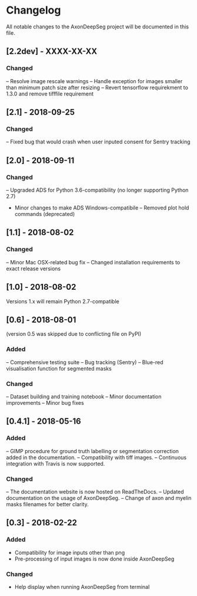 # Changelog

All notable changes to the AxonDeepSeg project will be documented in this file.

## [2.2dev] - XXXX-XX-XX

### Changed

– Resolve image rescale warnings
– Handle exception for images smaller than minimum patch size after resizing
– Revert tensorflow requirekment to 1.3.0 and remove tifffile requirement

## [2.1] - 2018-09-25

### Changed

– Fixed bug that would crash when user inputed consent for Sentry tracking

## [2.0] - 2018-09-11

### Changed

– Upgraded ADS for Python 3.6-compatibility (no longer supporting Python 2.7)
- Minor changes to make ADS Windows-compatibile
– Removed plot hold commands (deprecated)

## [1.1] - 2018-08-02

### Changed

– Minor Mac OSX-related bug fix
– Changed installation requirements to exact release versions

## [1.0] - 2018-08-02

Versions 1.x will remain Python 2.7-compatible

## [0.6] - 2018-08-01

(version 0.5 was skipped due to conflicting file on PyPI)

### Added

– Comprehensive testing suite
– Bug tracking (Sentry)
– Blue-red visualisation function for segmented masks

### Changed

– Dataset building and training notebook
– Minor documentation improvements
– Minor bug fixes

## [0.4.1] - 2018-05-16

### Added

– GIMP procedure for ground truth labelling or segmentation correction added in the documentation.
– Compatibility with tiff images.
– Continuous integration with Travis is now supported.

### Changed

– The documentation website is now hosted on ReadTheDocs.
– Updated documentation on the usage of AxonDeepSeg.
– Change of axon and myelin masks filenames for better clarity.

## [0.3] - 2018-02-22

### Added

- Compatibility for image inputs other than png
- Pre-processing of input images is now done inside AxonDeepSeg

### Changed

- Help display when running AxonDeepSeg from terminal

